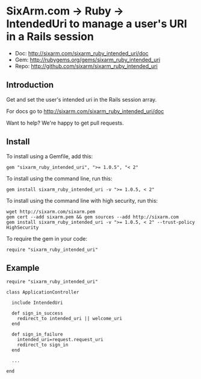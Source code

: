 # SixArm.com → Ruby → <br> IntendedUri to manage a user's URI in a Rails session

* Doc: <http://sixarm.com/sixarm_ruby_intended_uri/doc>
* Gem: <http://rubygems.org/gems/sixarm_ruby_intended_uri>
* Repo: <http://github.com/sixarm/sixarm_ruby_intended_uri>
<!--HEADER-SHUT-->


## Introduction

Get and set the user's intended uri in the Rails session array.

For docs go to <http://sixarm.com/sixarm_ruby_intended_uri/doc>

Want to help? We're happy to get pull requests.


<!--INSTALL-OPEN-->

## Install

To install using a Gemfile, add this:

    gem "sixarm_ruby_intended_uri", ">= 1.0.5", "< 2"

To install using the command line, run this:

    gem install sixarm_ruby_intended_uri -v ">= 1.0.5, < 2"

To install using the command line with high security, run this:

    wget http://sixarm.com/sixarm.pem
    gem cert --add sixarm.pem && gem sources --add http://sixarm.com
    gem install sixarm_ruby_intended_uri -v ">= 1.0.5, < 2" --trust-policy HighSecurity

To require the gem in your code:

    require "sixarm_ruby_intended_uri"

<!--INSTALL-SHUT-->


## Example

    require "sixarm_ruby_intended_uri"

    class ApplicationController

      include IntendedUri

      def sign_in_success
        redirect_to intended_uri || welcome_uri
      end

      def sign_in_failure
        intended_uri=request.request_uri
        redirect_to sign_in
      end

      ...
  
    end
